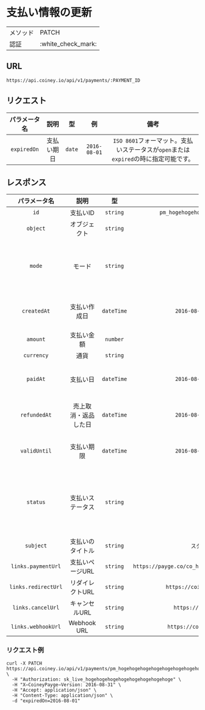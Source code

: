 # 支払い情報の更新

<table>
  <tr>
    <td>メソッド</td>
    <td>PATCH</td>
  </tr>
  <tr>
    <td>認証</td>
    <td>:white_check_mark:</td>
  </tr>
</table>

## URL

```
https://api.coiney.io/api/v1/payments/:PAYMENT_ID
```

## リクエスト

|パラメータ名|説明|型|例|備考|
|:----:|:----:|:----:|:----:|:----:|
|`expiredOn`|支払い期日|`date`|`2016-08-01`|`ISO 8601`フォーマット。支払いステータスが`open`または`expired`の時に指定可能です。|

## レスポンス

|パラメータ名|説明|型|例|備考|
|:----:|:----:|:----:|:----:|:----:|
|`id`|支払いID|`string`|`pm_hogehogehogehogehogehogehogehoge`||
|`object`|オブジェクト|`string`|`payment`||
|`mode`|モード|`string`|`live`|本番環境: `live`、テスト環境: `test`|
|`createdAt`|支払い作成日|`dateTime`|`2016-08-14T21:57:20+09:00`|`ISO 8601`フォーマット。|
|`amount`|支払い金額|`number`|`100`||
|`currency`|通貨|`string`|`jpy`||
|`paidAt`|支払い日|`dateTime`|`2016-08-14T21:57:20+09:00`|`ISO 8601`フォーマット。|
|`refundedAt`|売上取消・返品した日|`dateTime`|`2016-08-14T21:57:20+09:00`|`ISO 8601`フォーマット。|
|`validUntil`|支払い期限|`dateTime`|`2016-08-14T21:57:20+09:00`|`ISO 8601`フォーマット。|
|`status`|支払いステータス|`string`|`open`|支払いステータスに関して、詳しくは[こちら](/user-guides/status.md)|
|`subject`|支払いのタイトル|`string`|`スタンダードプラン`||
|`links.paymentUrl`|支払いページURL|`string`|`https://payge.co/co_hogehogehogehogehogehogehogehoge`||
|`links.redirectUrl`|リダイレクトURL|`string`|`https://coiney.com/redirect	`||
|`links.cancelUrl`|キャンセルURL|`string`|`https://coiney.com/cancel	`||
|`links.webhookUrl`|Webhook URL|`string`|`https://coiney.com/webhook	`||

### リクエスト例

```
curl -X PATCH https://api.coiney.io/api/v1/payments/pm_hogehogehogehogehogehogehogehoge \
  -H "Authorization: sk_live_hogehogehogehogehogehogehogehoge" \
  -H "X−CoineyPayge−Version: 2016-08-31" \
  -H "Accept: application/json" \
  -H "Content-Type: application/json" \
  -d "expiredOn=2016-08-01"
```
